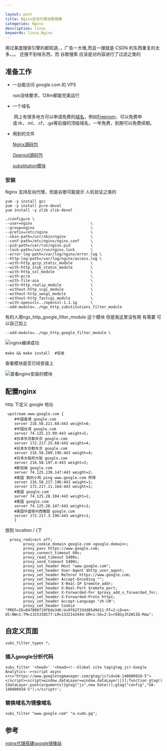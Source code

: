 ```yaml
---

layout: post
title: Nginx反向代理谷歌镜像
categories: Nginx
description: linux
keywords: linux,Nginx
---
```


用过某度搜索引擎的都知道，，广告一大堆,而且一搜就是  CSDN 的东西重复的太多。。。 还搜不到啥东西，而 谷歌搜索 应该是对内容进行了过滤之类的

## 准备工作

- 一台能访问 google.com 的 VPS  

  vps没啥要求，128m都能完美运行

- 一个域名

  ​    网上有很多地方可以申请免费的[域名](http://www.freenom.com/)，例如[Freenom](http://www.freenom.com/)，可以免费申请.tk，.ml，.cf，.ga等后缀的顶级域名，一年免费，到期可以免费续期。

- 用到的文件

   [Nginx源码包](http://nginx.org/download/nginx-1.17.9.tar.gz)

  [Openssl源码包](https://www.openssl.org/source/openssl-1.1.1g.tar.gz)

  [substitution模块](https://github.com/yaoweibin/ngx_http_substitutions_filter_module/archive/master.zip)

### 安装

 Nginx 支持反向代理，但是谷歌可能提示 人机验证之类的 

```
yum -y install gcc
yum -y install pcre-devel
yum install -y zlib zlib-devel
```

```
./configure \
--user=nginx                          \
--group=nginx                         \
--prefix=/etc/nginx                   \
--sbin-path=/usr/sbin/nginx           \
--conf-path=/etc/nginx/nginx.conf     \
--pid-path=/var/run/nginx.pid         \
--lock-path=/var/run/nginx.lock       \
--error-log-path=/var/log/nginx/error.log \
--http-log-path=/var/log/nginx/access.log \
--with-http_gzip_static_module        \
--with-http_stub_status_module        \
--with-http_ssl_module                \
--with-pcre                           \
--with-file-aio                       \
--with-http_realip_module             \
--without-http_scgi_module            \
--without-http_uwsgi_module           \
--without-http_fastcgi_module         \
--with-openssl=../openssl-1.1.1g      \
--add-module=../ngx_http_substitutions_filter_module 
```

有的人用ngx_http_google_filter_module 这个模块 但是我这里没有用 有需要 可以自己加上

```
--add-module=../ngx_http_google_filter_module \
```

![nginx编译成功](https://i.opsta.cn/nginx/nginx-proxy-build.webp)

```
make && make install  #安装
```

查看模块是否已经安装上

![查看nginx安装的模块](https://i.opsta.cn/nginx/nginx-proxy-version.webp)

## 配置nginx

http 下定义 google 地址

```
 upstream www.google.com {
    #中国香港 google.com
    server 216.58.221.68:443 weight=6;
    #中国台湾 google.com
    server 74.125.23.99:443 weight=5;
    #日本东京都东京 google.com
    server 172.217.25.68:443 weight=4;
    #日本东京都东京 google.com
    server 216.58.200.196:443 weight=4;
    #日本大阪府大阪 google.com
    server 216.58.197.4:443 weight=3;
    #新加坡 google.com
    server 74.125.130.147:443 weight=2;
    #美国 我的小鸡 ping www.google.com 所得
    server 216.58.217.196:443 weight=1;
    server 172.217.11.164:443 weight=1;
    #美国 google.com
    server 74.125.28.104:443 weight=1;
    #美国 google.com
    server 74.125.28.147:443 weight=1;
    #美国华盛顿州西雅图 google.com
    server 172.217.3.196:443 weight=1;
    }

```

放到  location / {下

```
  proxy_redirect off;
        proxy_cookie_domain google.com <google.domain>;
        proxy_pass https://www.google.com;
        proxy_connect_timeout 60s;
        proxy_read_timeout 5400s;
        proxy_send_timeout 5400s;
        proxy_set_header Host "www.google.com";
        proxy_set_header User-Agent $http_user_agent;
        proxy_set_header Referer https://www.google.com;
        proxy_set_header Accept-Encoding "";
        proxy_set_header X-Real-IP $remote_addr;
        proxy_set_header X-Real-Port $remote_port;
        proxy_set_header X-Forwarded-For $proxy_add_x_forwarded_for;
        proxy_set_header X-Forwarded-Proto https;
        proxy_set_header Accept-Language "zh-CN";
        proxy_set_header Cookie "PREF=ID=047808f19f6de346:U=0f62f33dd8549d11:FF=2:LD=en-US:NW=1:TM=1325338577:LM=1332142444:GM=1:SG=2:S=rE0SyJh2W1IQ-Maw";
```

## 自定义页面

```
subs_filter_types *;
```

### 插入google分析代码
```
subs_filter '<head>' '<head><!--Global site tag(gtag.js)-Google Analytics--><script async src="https://www.googletagmanager.com/gtag/js?id=UA-148080910-5"></script><script>window.dataLayer=window.dataLayer||[];function gtag(){dataLayer.push(arguments)}gtag("js",new Date());gtag("config","UA-148080910-5");</script>';
```

### 替换域名为镜像域名
```
subs_filter "www.google.com" "a.sudo.gq";
```

## 参考

[nginx代理搭建google镜像站](http://blog.niostack.com/posts/b3c3715a/)